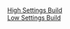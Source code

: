 ﻿[High Settings Build](https://my.pcloud.com/publink/show?code=XZVm3XZN7IT7B06EPybAP83Cteu64hFPYak)  
[Low Settings Build](https://my.pcloud.com/publink/show?code=XZJm3XZVmNLSSk7OUYo71SrrhOJbY22Mmdy)  